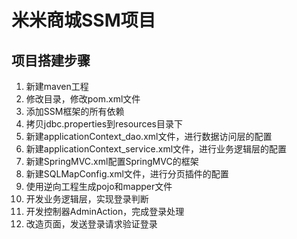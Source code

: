 # 米米商城SSM项目
## 项目搭建步骤
1. 新建maven工程
2. 修改目录，修改pom.xml文件
3. 添加SSM框架的所有依赖
4. 拷贝jdbc.properties到resources目录下
5. 新建applicationContext_dao.xml文件，进行数据访问层的配置
6. 新建applicationContext_service.xml文件，进行业务逻辑层的配置
7. 新建SpringMVC.xml配置SpringMVC的框架
8. 新建SQLMapConfig.xml文件，进行分页插件的配置
9. 使用逆向工程生成pojo和mapper文件
10. 开发业务逻辑层，实现登录判断
11. 开发控制器AdminAction，完成登录处理
12. 改造页面，发送登录请求验证登录